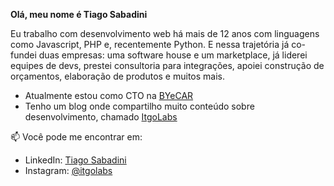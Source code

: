 
**Olá, meu nome é Tiago Sabadini**

Eu trabalho com desenvolvimento web há mais de 12 anos com linguagens como Javascript, PHP e, recentemente Python. E nessa trajetória já co-fundei duas empresas: uma software house e um marketplace, já liderei equipes de devs, prestei consultoria para integrações, apoiei construção de orçamentos, elaboração de produtos e muitos mais.

* Atualmente estou como CTO na [BYeCAR](https://byecar.com.br)
* Tenho um blog onde compartilho muito conteúdo sobre desenvolvimento, chamado [ItgoLabs](https://itgolabs.com)

📫 Você pode me encontrar em:

* LinkedIn: [Tiago Sabadini](https://www.linkedin.com/in/tiago-sabadini/)
* Instagram: [@itgolabs](https://www.instagram.com/itgolabs/)

